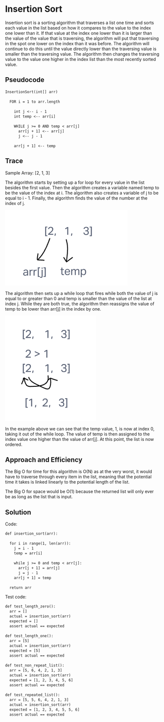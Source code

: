 # Insertion Sort

Insertion sort is a sorting algorithm that traverses a list one time and sorts each value in the list based on how it compares to the value to the index one lower than it. If that value at the index one lower than it is larger than the value of the value that is traversing, the algorithm will put that traversing in the spot one lower on the index than it was before. The algorithm will continue to do this until the value directly lower than the traversing value is smaller than the traversing value. The algorithm then changes the traversing value to the value one higher in the index list than the most recently sorted value.

## Pseudocode

    InsertionSort(int[] arr)

      FOR i = 1 to arr.length

        int j <-- i - 1
        int temp <-- arr[i]

        WHILE j >= 0 AND temp < arr[j]
          arr[j + 1] <-- arr[j]
          j <-- j - 1

        arr[j + 1] <-- temp

## Trace

Sample Array: [2, 1, 3]

The algorithm starts by setting up a for loop for every value in the list besides the first value. Then the algorithm creates a variable named temp to be the value of the index at i. The algorithm also creates a variable of j to be equal to i - 1. Finally, the algorithm finds the value of the number at the index of j.

![step one](step_1.png)

The algorithm then sets up a while loop that fires while both the value of j is equal to or greater than 0 and temp is smaller than the value of the list at index j. While they are both true, the algorithm then reassigns the value of temp to be lower than arr[j] in the index by one.

![step two](step_two.png)

In the example above we can see that the temp value, 1, is now at index 0, taking it out of the while loop. The value of temp is then assigned to the index value one higher than the value of arr[j]. At this point, the list is now ordered.

## Approach and Efficiency

The Big O for time for this algorithm is O(N) as at the very worst, it would have to traverse through every item in the list, meaning that the potential time it takes is linked linearly to the potential length of the list.

The Big O for space would be O(1) because the returned list will only ever be as long as the list that is input.

## Solution

Code:

    def insertion_sort(arr):

      for i in range(1, len(arr)):
        j = i - 1
        temp = arr[i]

        while j >= 0 and temp < arr[j]:
          arr[j + 1] = arr[j]
          j = j - 1
        arr[j + 1] = temp

      return arr

Test code:

    def test_length_zero():
      arr = []
      actual = insertion_sort(arr)
      expected = []
      assert actual == expected

    def test_length_one():
      arr = [5]
      actual = insertion_sort(arr)
      expected = [5]
      assert actual == expected

    def test_non_repeat_list():
      arr = [5, 6, 4, 2, 1, 3]
      actual = insertion_sort(arr)
      expected = [1, 2, 3, 4, 5, 6]
      assert actual == expected

    def test_repeated_list():
      arr = [5, 5, 6, 4, 2, 1, 3]
      actual = insertion_sort(arr)
      expected = [1, 2, 3, 4, 5, 5, 6]
      assert actual == expected
